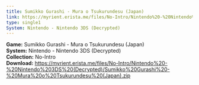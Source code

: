 ```yaml
---
title: Sumikko Gurashi - Mura o Tsukurundesu (Japan)
link: https://myrient.erista.me/files/No-Intro/Nintendo%20-%20Nintendo%203DS%20(Decrypted)/Sumikko%20Gurashi%20-%20Mura%20o%20Tsukurundesu%20(Japan).zip
type: single1
System: Nintendo - Nintendo 3DS (Decrypted)
---
```

<b>Game:</b> Sumikko Gurashi - Mura o Tsukurundesu (Japan)<br>
<b>System:</b> Nintendo - Nintendo 3DS (Decrypted)<br>
<b>Collection:</b> No-Intro<br>
<b>Download:</b> https://myrient.erista.me/files/No-Intro/Nintendo%20-%20Nintendo%203DS%20(Decrypted)/Sumikko%20Gurashi%20-%20Mura%20o%20Tsukurundesu%20(Japan).zip